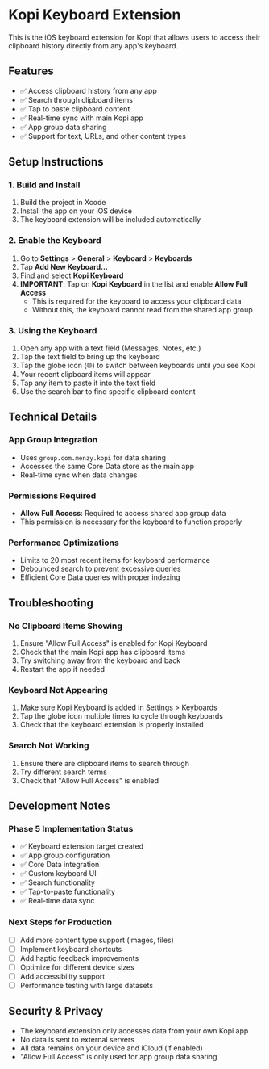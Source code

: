 # Kopi Keyboard Extension

This is the iOS keyboard extension for Kopi that allows users to access their clipboard history directly from any app's keyboard.

## Features

- ✅ Access clipboard history from any app
- ✅ Search through clipboard items
- ✅ Tap to paste clipboard content
- ✅ Real-time sync with main Kopi app
- ✅ App group data sharing
- ✅ Support for text, URLs, and other content types

## Setup Instructions

### 1. Build and Install
1. Build the project in Xcode
2. Install the app on your iOS device
3. The keyboard extension will be included automatically

### 2. Enable the Keyboard
1. Go to **Settings** > **General** > **Keyboard** > **Keyboards**
2. Tap **Add New Keyboard...**
3. Find and select **Kopi Keyboard**
4. **IMPORTANT**: Tap on **Kopi Keyboard** in the list and enable **Allow Full Access**
   - This is required for the keyboard to access your clipboard data
   - Without this, the keyboard cannot read from the shared app group

### 3. Using the Keyboard
1. Open any app with a text field (Messages, Notes, etc.)
2. Tap the text field to bring up the keyboard
3. Tap the globe icon (🌐) to switch between keyboards until you see Kopi
4. Your recent clipboard items will appear
5. Tap any item to paste it into the text field
6. Use the search bar to find specific clipboard content

## Technical Details

### App Group Integration
- Uses `group.com.menzy.kopi` for data sharing
- Accesses the same Core Data store as the main app
- Real-time sync when data changes

### Permissions Required
- **Allow Full Access**: Required to access shared app group data
- This permission is necessary for the keyboard to function properly

### Performance Optimizations
- Limits to 20 most recent items for keyboard performance
- Debounced search to prevent excessive queries
- Efficient Core Data queries with proper indexing

## Troubleshooting

### No Clipboard Items Showing
1. Ensure "Allow Full Access" is enabled for Kopi Keyboard
2. Check that the main Kopi app has clipboard items
3. Try switching away from the keyboard and back
4. Restart the app if needed

### Keyboard Not Appearing
1. Make sure Kopi Keyboard is added in Settings > Keyboards
2. Tap the globe icon multiple times to cycle through keyboards
3. Check that the keyboard extension is properly installed

### Search Not Working
1. Ensure there are clipboard items to search through
2. Try different search terms
3. Check that "Allow Full Access" is enabled

## Development Notes

### Phase 5 Implementation Status
- ✅ Keyboard extension target created
- ✅ App group configuration
- ✅ Core Data integration
- ✅ Custom keyboard UI
- ✅ Search functionality
- ✅ Tap-to-paste functionality
- ✅ Real-time data sync

### Next Steps for Production
- [ ] Add more content type support (images, files)
- [ ] Implement keyboard shortcuts
- [ ] Add haptic feedback improvements
- [ ] Optimize for different device sizes
- [ ] Add accessibility support
- [ ] Performance testing with large datasets

## Security & Privacy

- The keyboard extension only accesses data from your own Kopi app
- No data is sent to external servers
- All data remains on your device and iCloud (if enabled)
- "Allow Full Access" is only used for app group data sharing 